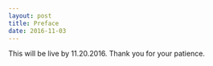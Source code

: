 ```yaml
---
layout: post
title: Preface
date: 2016-11-03
---
```

This will be live by 11.20.2016. Thank you for your patience. 
